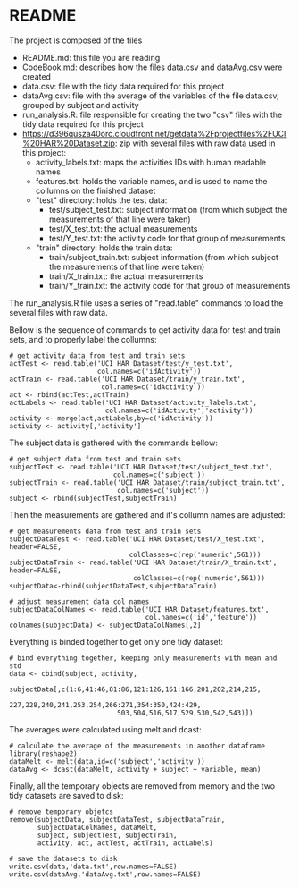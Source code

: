 README
========================================================

The project is composed of the files

- README.md: this file you are reading
- CodeBook.md: describes how the files data.csv and dataAvg.csv were created
- data.csv: file with the tidy data required for this project
- dataAvg.csv: file with the average of the variables of the file data.csv,
grouped by subject and activity
- run_analysis.R: file responsible for creating the two "csv" files with the tidy 
data required for this project
- https://d396qusza40orc.cloudfront.net/getdata%2Fprojectfiles%2FUCI%20HAR%20Dataset.zip: zip with several files with raw data used in this project:
  - activity_labels.txt: maps the activities IDs with human readable names
  - features.txt: holds the variable names, and is used to name the collumns
    on the finished dataset   
  - "test" directory: holds the test data:
      - test/subject_test.txt: subject information (from which subject the 
        measurements of that line were taken)
      - test/X_test.txt: the actual measurements
      - test/Y_test.txt: the activity code for that group of measurements
  - "train" directory: holds the train data:
      - train/subject_train.txt: subject information (from which subject the 
        measurements of that line were taken)
      - train/X_train.txt: the actual measurements
      - train/Y_train.txt: the activity code for that group of measurements

The run_analysis.R file uses a series of "read.table" commands to load the several 
files with raw data.

Bellow is the sequence of commands to get activity data for test and train
sets, and to properly label the collumns:

```{r}
# get activity data from test and train sets
actTest <- read.table('UCI HAR Dataset/test/y_test.txt', 
                      col.names=c('idActivity'))
actTrain <- read.table('UCI HAR Dataset/train/y_train.txt', 
                       col.names=c('idActivity'))
act <- rbind(actTest,actTrain)
actLabels <- read.table('UCI HAR Dataset/activity_labels.txt', 
                        col.names=c('idActivity','activity'))
activity <- merge(act,actLabels,by=c('idActivity'))
activity <- activity[,'activity']
```

The subject data is gathered with the commands bellow:

```{r}
# get subject data from test and train sets
subjectTest <- read.table('UCI HAR Dataset/test/subject_test.txt', 
                          col.names=c('subject'))
subjectTrain <- read.table('UCI HAR Dataset/train/subject_train.txt', 
                           col.names=c('subject'))
subject <- rbind(subjectTest,subjectTrain)
```

Then the measurements are gathered and it's collumn names are adjusted:

```{r}
# get measurements data from test and train sets
subjectDataTest <- read.table('UCI HAR Dataset/test/X_test.txt', header=FALSE, 
                              colClasses=c(rep('numeric',561)))
subjectDataTrain <- read.table('UCI HAR Dataset/train/X_train.txt', header=FALSE, 
                               colClasses=c(rep('numeric',561)))
subjectData<-rbind(subjectDataTest,subjectDataTrain)

# adjust measurement data col names
subjectDataColNames <- read.table('UCI HAR Dataset/features.txt', 
                                  col.names=c('id','feature'))
colnames(subjectData) <- subjectDataColNames[,2]
```

Everything is binded together to get only one tidy dataset:

```{r}
# bind everything together, keeping only measurements with mean and std
data <- cbind(subject, activity,
            subjectData[,c(1:6,41:46,81:86,121:126,161:166,201,202,214,215,
                           227,228,240,241,253,254,266:271,354:350,424:429,
                           503,504,516,517,529,530,542,543)])
```

The averages were calculated using melt and dcast:

```{r}
# calculate the average of the measurements in another dataframe
library(reshape2)
dataMelt <- melt(data,id=c('subject','activity'))
dataAvg <- dcast(dataMelt, activity + subject ~ variable, mean)
```

Finally, all the temporary objects are removed from memory and the two tidy 
datasets are saved to disk:

```{r}
# remove temporary objetcs
remove(subjectData, subjectDataTest, subjectDataTrain,
       subjectDataColNames, dataMelt,
       subject, subjectTest, subjectTrain,
       activity, act, actTest, actTrain, actLabels)
       
# save the datasets to disk
write.csv(data,'data.txt',row.names=FALSE)
write.csv(dataAvg,'dataAvg.txt',row.names=FALSE)
```
